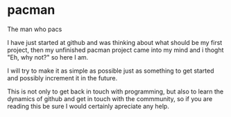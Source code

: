 # pacman
The man who pacs

I have just started at github and was thinking about what should be my first project, then my unfinished pacman project came into my mind and i thoght "Eh, why not?" so here I am.

I will try to make it as simple as possible just as something to get started and possibly increment it in the future.

This is not only to get back in touch with programming, but also to learn the dynamics of github and get in touch with the commmunity, so if you are reading this be sure I would certainly apreciate any help.
